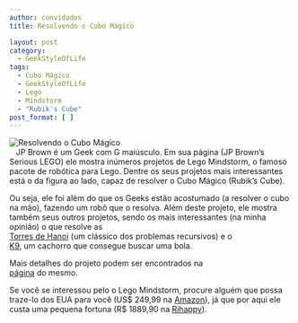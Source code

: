 ```yaml
---
author: convidados
title: Resolvendo o Cubo Mágico

layout: post
category:
  - GeekStyleOfLife
tags:
  - Cubo Mágico
  - GeekStyleOfLife
  - Lego
  - Mindstorm
  - "Rubik's Cube"
post_format: [ ]
---
```

![Resolvendo o Cubo Mágico][1]  
   JP Brown é um Geek com G maiúsculo. Em sua página (JP Brown’s Serious LEGO) ele mostra inúmeros projetos de Lego Mindstorm, o famoso pacote de robótica para Lego. Dentre os seus projetos mais interessantes está o da figura ao lado, capaz de resolver o Cubo Mágico (Rubik’s Cube). 

Ou seja, ele foi além do que os Geeks estão acostumado (a resolver o cubo na mão), fazendo um robô que o resolva. Além deste projeto, ele mostra também seus outros projetos, sendo os mais interessantes (na minha opinião) o que resolve as  
[Torres de Hanoi][2] (um clássico dos problemas recursivos) e o  
[K9][3], um cachorro que consegue buscar uma bola. 

Mais detalhes do projeto podem ser encontrados na  
[página][4] do mesmo. 

Se você se interessou pelo o Lego Mindstorm, procure alguém que possa traze-lo dos EUA para você (US$ 249,99 na [Amazon][5]), já que por aqui ele custa uma pequena fortuna (R$ 1889,90 na [Rihappy][6]). 















 [1]: http://vidageek.net/wp-content/uploads/2008/07/resolvendo-o-cubo-magico.jpg
 [2]: http://jpbrown.i8.com/hanoisolver.html "Torres de Hanoi"
 [3]: http://jpbrown.i8.com/k9.html "K9"
 [4]: http://jpbrown.i8.com/cubesolver.html "página do CubeSolver"
 [5]: http://www.amazon.com/LEGO-4494799-Mindstorms-NXT/dp/B000E4FDAE/ref=pd_bbs_sr_1?ie=UTF8&s=toys-and-games&qid=1216994970&sr=8-1 "Amazon"
 [6]: http://www.rihappy.com.br/prodvar.aspx?cp=3013359&np=lego-mindstorms-next "Rihappy"





